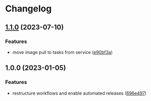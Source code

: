 # Changelog

## [1.1.0](https://github.com/rolehippie/minio/compare/v1.0.0...v1.1.0) (2023-07-10)


### Features

* move image pull to tasks from service ([e90bf3a](https://github.com/rolehippie/minio/commit/e90bf3af246a9f3f3f17f187b46079cdf57bf8dd))

## 1.0.0 (2023-01-05)


### Features

* restructure workflows and enable automated releases ([696e497](https://github.com/rolehippie/minio/commit/696e4970f85e4fe4e53272189ac77f219920cef9))
